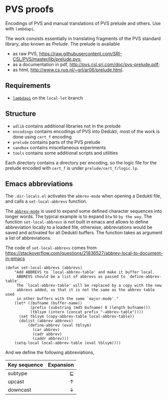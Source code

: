 # PVS proofs

Encodings of PVS and manual translations of PVS prelude and others.
Use with `lambdapi`.

The work consists essentially in translating fragments of the PVS standard
library, also known as _Prelude_. The prelude is available
- as raw PVS,
  <https://raw.githubusercontent.com/SRI-CSL/PVS/master/lib/prelude.pvs>;
- as a documentation in pdf,
  <http://pvs.csl.sri.com/doc/pvs-prelude.pdf>;
- as html, <http://www.cs.rug.nl/~grl/ar06/prelude.html>.


## Requirements
- [`lambdapi`](https://github.com/gabrielhdt/lambdapi.git) on the `local-let`
  branch

## Structure
- `adlib` contains additional libraries not in the prelude
- `encodings` contains encodings of PVS into Dedukti, most of the work is done
  using `cert_f` encoding
- `prelude` contains parts of the PVS prelude
- `sandbox` contains miscellaneous experiments
- `tools` contains some additional scripts and utilities

Each directory contains a directory per encoding, so the logic file for the
prelude encoded with `cert_f` is under `prelude/cert_f/logic.lp`.

## Emacs abbreviations
The `.dir-locals.el` activates the `abbrev-mode` when opening a Dedukti file,
and calls a `set-local-abbrevs` function.

The
[`abbrev-mode`](https://www.gnu.org/software/emacs/manual/html_node/emacs/Abbrevs.html)
is used to expand some defined character sequences into longer words.
The typical example is to expand `btw` to `by the way`.
The function `set-local-abbrevs` is not built in emacs and 
allows to define abbreviation locally to a loaded file, 
otherwise, abbreviations would be saved and activated for all
Dedukti buffers. The function takes as argument a list of abbreviations.

The code of `set-local-abbrevs` comes from
<https://stackoverflow.com/questions/21836527/abbrev-local-to-document-in-emacs>
``` emacs-lisp
(defun set-local-abbrevs (abbrevs)
    "Add ABBREVS to `local-abbrev-table' and make it buffer local.
     ABBREVS should be a list of abbrevs as passed to `define-abbrev-table'.
     The `local-abbrev-table' will be replaced by a copy with the new 
     abbrevs added, so that it is not the same as the abbrev table used
     in other buffers with the same `major-mode'."
    (let* ((bufname (buffer-name))
           (prefix (substring (md5 bufname) 0 (length bufname)))
           (tblsym (intern (concat prefix "-abbrev-table"))))
      (set tblsym (copy-abbrev-table local-abbrev-table))
      (dolist (abbrev abbrevs)
          (define-abbrev (eval tblsym)
            (car abbrev)
            (cadr abbrev)
            (caddr abbrev)))
    (setq-local local-abbrev-table (eval tblsym))))
```

And we define the following abbreviations,

| Key sequence | Expansion |
|:-------------|----------:|
| subtype      |         ⊑ |
| upcast       |         ↑ |
| downcast     |         ↓ |
